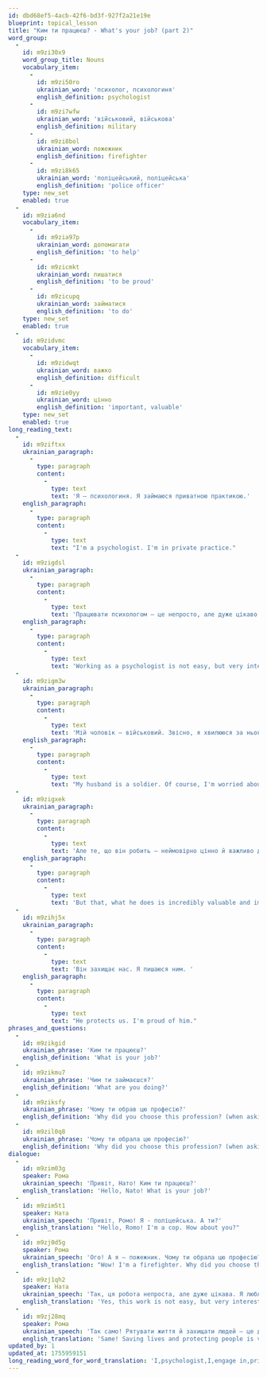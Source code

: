 ```yaml
---
id: dbd68ef5-4acb-42f6-bd3f-927f2a21e19e
blueprint: topical_lesson
title: "Ким ти працюєш? - What's your job? (part 2)"
word_group:
  -
    id: m9zi30x9
    word_group_title: Nouns
    vocabulary_item:
      -
        id: m9zi50ro
        ukrainian_word: 'психолог, психологиня'
        english_definition: psychologist
      -
        id: m9zi7wfw
        ukrainian_word: 'військовий, військова'
        english_definition: military
      -
        id: m9zi8bol
        ukrainian_word: пожежник
        english_definition: firefighter
      -
        id: m9zi8k65
        ukrainian_word: 'поліцейський, поліцейська'
        english_definition: 'police officer'
    type: new_set
    enabled: true
  -
    id: m9zia6nd
    vocabulary_item:
      -
        id: m9zia97p
        ukrainian_word: допомагати
        english_definition: 'to help'
      -
        id: m9zicmkt
        ukrainian_word: пишатися
        english_definition: 'to be proud'
      -
        id: m9zicupq
        ukrainian_word: займатися
        english_definition: 'to do'
    type: new_set
    enabled: true
  -
    id: m9zidvmc
    vocabulary_item:
      -
        id: m9zidwqt
        ukrainian_word: важко
        english_definition: difficult
      -
        id: m9zie0yy
        ukrainian_word: цінно
        english_definition: 'important, valuable'
    type: new_set
    enabled: true
long_reading_text:
  -
    id: m9ziftxx
    ukrainian_paragraph:
      -
        type: paragraph
        content:
          -
            type: text
            text: 'Я – психологиня. Я займаюся приватною практикою.'
    english_paragraph:
      -
        type: paragraph
        content:
          -
            type: text
            text: "I'm a psychologist. I'm in private practice."
  -
    id: m9zigdsl
    ukrainian_paragraph:
      -
        type: paragraph
        content:
          -
            type: text
            text: 'Працювати психологом – це непросто, але дуже цікаво. Допомагати людям – це дуже цінно.'
    english_paragraph:
      -
        type: paragraph
        content:
          -
            type: text
            text: 'Working as a psychologist is not easy, but very interesting. Helping people is very valuable.'
  -
    id: m9zigm3w
    ukrainian_paragraph:
      -
        type: paragraph
        content:
          -
            type: text
            text: 'Мій чоловік – військовий. Звісно, я хвилююся за нього, йому дуже важко. '
    english_paragraph:
      -
        type: paragraph
        content:
          -
            type: text
            text: "My husband is a soldier. Of course, I'm worried about him, it's very hard for him."
  -
    id: m9zigxek
    ukrainian_paragraph:
      -
        type: paragraph
        content:
          -
            type: text
            text: 'Але те, що він робить – неймовірно цінно й важливо для країни в наш час. '
    english_paragraph:
      -
        type: paragraph
        content:
          -
            type: text
            text: 'But that, what he does is incredibly valuable and important for the country in our time.'
  -
    id: m9zihj5x
    ukrainian_paragraph:
      -
        type: paragraph
        content:
          -
            type: text
            text: 'Він захищає нас. Я пишаюся ним. '
    english_paragraph:
      -
        type: paragraph
        content:
          -
            type: text
            text: "He protects us. I'm proud of him."
phrases_and_questions:
  -
    id: m9zikgid
    ukrainian_phrase: 'Ким ти працюєш?'
    english_definition: 'What is your job?'
  -
    id: m9zikmu7
    ukrainian_phrase: 'Чим ти займаєшся?'
    english_definition: 'What are you doing?'
  -
    id: m9ziksfy
    ukrainian_phrase: 'Чому ти обрав цю професію?'
    english_definition: 'Why did you choose this profession? (when asking a man)'
  -
    id: m9zil0q8
    ukrainian_phrase: 'Чому ти обрала цю професію?'
    english_definition: 'Why did you choose this profession? (when asking a woman)'
dialogue:
  -
    id: m9zim03g
    speaker: Рома
    ukrainian_speech: 'Привіт, Нато! Ким ти працюєш?'
    english_translation: 'Hello, Nato! What is your job?'
  -
    id: m9zim5t1
    speaker: Ната
    ukrainian_speech: 'Привіт, Ромо! Я - поліцейська. А ти?'
    english_translation: "Hello, Romo! I'm a cop. How about you?"
  -
    id: m9zj0d5g
    speaker: Рома
    ukrainian_speech: 'Ого! А я – пожежник. Чому ти обрала цю професію? Тобі подобається?'
    english_translation: "Wow! I'm a firefighter. Why did you choose this profession? Do you like it?"
  -
    id: m9zj1qh2
    speaker: Ната
    ukrainian_speech: 'Так, ця робота непроста, але дуже цікава. Я люблю допомагати людям, а ти?'
    english_translation: 'Yes, this work is not easy, but very interesting. I love helping people, and you?'
  -
    id: m9zj28mq
    speaker: Рома
    ukrainian_speech: 'Так само! Рятувати життя й захищати людей – це дуже цінно. Я пишаюся своєю професією.'
    english_translation: 'Same! Saving lives and protecting people is very valuable. I am proud of my profession.'
updated_by: 1
updated_at: 1755959151
long_reading_word_for_word_translation: 'I,psychologist,I,engage in,private,practice,To work,as psychologist,this,not easy,but,very,interesting,To help,people,this,very,valuable,My,husband,military,Of course,I,worry,for,him,to him,very,difficult,But,that,which,he,does,incredibly,valuable,and,important,for,country,in,our,time,He,protects,us,I,am proud,of him'
---
```

